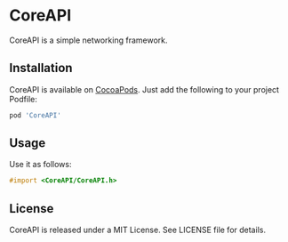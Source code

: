 # CoreAPI

CoreAPI is a simple networking framework.

## Installation

CoreAPI is available on [CocoaPods](http://cocoapods.org). Just add the following to your project Podfile:

```ruby
pod 'CoreAPI'
```

## Usage

Use it as follows:

```objective-c
#import <CoreAPI/CoreAPI.h>
 ```

## License

CoreAPI is released under a MIT License. See LICENSE file for details.


